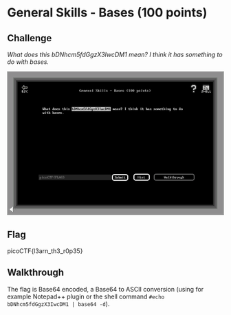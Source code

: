 
# General Skills - Bases (100 points)

## Challenge

*What does this bDNhcm5fdGgzX3IwcDM1 mean? I think it has something to do with bases.*

![Challenge](../images/general_skills_bases_challenge.png)

## Flag

picoCTF{l3arn_th3_r0p35}

## Walkthrough

The flag is Base64 encoded, a Base64 to ASCII conversion (using for example Notepad++ plugin or the shell command `#echo bDNhcm5fdGgzX3IwcDM1 | base64 -d`).
